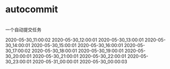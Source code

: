 #  autocommit
<br>
一个自动提交任务

<br>

2020-05-30_11:00:02
2020-05-30_12:00:01
2020-05-30_13:00:01
2020-05-30_14:00:01
2020-05-30_15:00:01
2020-05-30_16:00:01
2020-05-30_17:00:02
2020-05-30_18:00:01
2020-05-30_19:00:01
2020-05-30_20:00:01
2020-05-30_21:00:01
2020-05-30_22:00:01
2020-05-30_23:00:01
2020-05-31_00:00:01
2020-05-30_00:00:03
